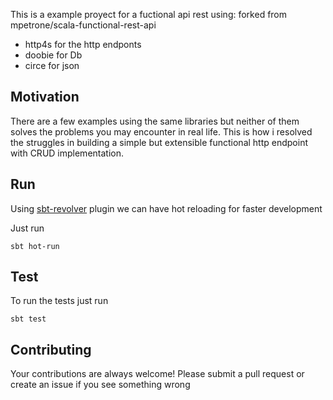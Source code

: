 This is a example proyect for a fuctional api rest using:
forked from mpetrone/scala-functional-rest-api

* http4s for the http endponts
* doobie for Db
* circe for json

Motivation
----------
There are a few examples using the same libraries but neither of them
solves the problems you may encounter in real life.
This is how i resolved the struggles in building  a simple but extensible functional http endpoint with
CRUD implementation.

Run
---

Using [sbt-revolver](https://github.com/spray/sbt-revolver) plugin we can have hot reloading for faster development

Just run
```
sbt hot-run
```

Test
----

To run the tests just run
```
sbt test
```

Contributing
-----

Your contributions are always welcome! Please submit a pull request or
create an issue if you see something wrong

